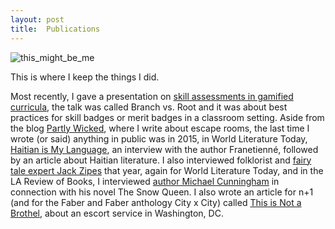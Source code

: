 ```yaml
---
layout: post
title:  Publications
---
```

![this_might_be_me]({{site.baseurl}}/images/mwm-hans.jpg)

This is where I keep the things I did.

Most recently, I gave a presentation on [skill assessments in gamified curricula][a], the talk was called Branch vs. Root and it was about best practices for skill badges or merit badges in a classroom setting. Aside from the blog [Partly Wicked][b], where I write about escape rooms, the last time I wrote (or said) anything in public was in 2015, in World Literature Today, [Haitian is My Language][c], an interview with the author Franetienné, followed by an article about Haitian literature. I also interviewed folklorist and [fairy tale expert Jack Zipes][d] that year, again for World Literature Today, and in the LA Review of Books, I interviewed [author Michael Cunningham][e] in connection with his novel The Snow Queen. I also wrote an article for n+1 (and for the Faber and Faber anthology City x City) called [This is Not a Brothel][f], about an escort service in Washington, DC.

  [a]: https://vimeo.com/881499662
  [b]: https://www.partlywicked.com 
  [c]: https://specialagentmerriam.com/files/Merriam_Haitian_is_My_Language.pdf
  [d]: https://www.worldliteraturetoday.org/blog/interviews/unvarnished-tales-brothers-grimm-conversation-jack-zipes
  [e]: https://lareviewofbooks.org/article/adult-fairy-tales/  
  [f]: https://www.nplusonemag.com/online-only/online-only/brothel-washington/
